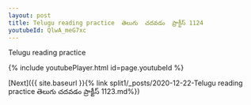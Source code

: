 ```yaml
---
layout: post
title: Telugu reading practice  తెలుగు  చదవడం  ప్రాక్టీస్ 1124
youtubeId: QlwA_meG7xc
---
```

 
 
Telugu reading practice
 
 
 
 
 


{% include youtubePlayer.html id=page.youtubeId %}
 
[Next]({{ site.baseurl }}{% link  split1/_posts/2020-12-22-Telugu reading practice  తెలుగు  చదవడం  ప్రాక్టీస్ 1123.md%})
 
